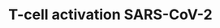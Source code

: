 ---
annotations:
- type: Disease Ontology
  value: COVID-19
- type: Cell Type Ontology
  value: T cell
authors:
- Clclass
- Eweitz
- Finterly
- Egonw
- Mkutmon
description: T-cell activation SARS-CoV-2 (Work in Progress)
last-edited: 2021-07-13
organisms:
- Homo sapiens
redirect_from:
- /index.php/Pathway:WP5098
- /instance/WP5098
schema-jsonld:
- '@context': https://schema.org/
  '@id': https://wikipathways.github.io/pathways/WP5098.html
  '@type': Dataset
  creator:
    '@type': Organization
    name: WikiPathways
  description: T-cell activation SARS-CoV-2 (Work in Progress)
  keywords:
  - 'BCL2L1 '
  - GRB2
  - CD80
  - GSK3B
  - IL17A
  - PDPK1
  - CD247
  - JUN
  - IL12RB2
  - TSC2
  - Raptor
  - IL23R
  - AKT1
  - 'TP53 '
  - RHEB
  - HLA-DRA
  - IFNAR1
  - IFNG
  - CCL28
  - NFKBIA
  - TYK2
  - MAP2K1
  - IL12RB1
  - MAPK1
  - MAPK3
  - CD3E
  - IL4
  - PTPRC
  - FYN
  - FOS
  - PRKCQ
  - TRB
  - CD3G
  - TNF
  - MYD88
  - CCND1
  - MAP2K2
  - 'CDKN2A '
  - TLA
  - IFNAR2
  - RELA
  - mTOR
  - RAF1
  - LCK
  - PLCG1
  - MLST8
  - CD28
  - BAX
  - IL18R1
  - MALT1
  - LAT
  - IKBKB
  - FOXO3
  - PTEN
  - SOS1
  - RICTOR
  - HLA-DRB1
  - PPP33C
  - CD3D
  - CD4
  - CDKN1A
  - NFAT2
  - JAK2
  - RASGRP1
  - SARS-CoV-2 Spike
  - TSC1
  - CD86
  - HRAS
  - IL12B
  - GRAP2
  - LCP2
  - TRA
  - ZAP70
  - IP3
  - PIK3CD
  - STAT4
  - NFATC1
  - PIP2
  - NFKB1
  - ICOS
  - PIK3R1
  - IL2
  - CARD11
  - CHUK
  - PIP3
  - Deptor
  - DAG
  - IL23A
  - BCL10
  - IFNB1
  - Ca2+
  - ITPR1
  - DEPTOR
  - IKBKG
  - CTLA4
  - IRF2BPL
  - CCL19
  - IL12A
  license: CC0
  name: T-cell activation SARS-CoV-2
seo: CreativeWork
title: T-cell activation SARS-CoV-2
wpid: WP5098
---